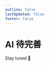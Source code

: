 ```yaml
---
outline: false
lastUpdated: false
footer: false
---
```


# AI 待完善

Stay tuned 🎁

<demo vue="../components/preview-component.vue" />
<!-- <Twikoo/> -->
